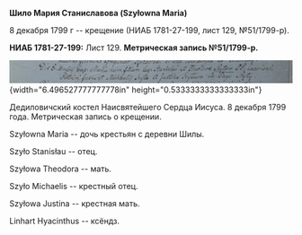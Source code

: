 **Шило Мария Станиславова (Szyłowna Maria)**

8 декабря 1799 г -- крещение (НИАБ 1781-27-199, лист 129, №51/1799-р).

**НИАБ 1781-27-199:** Лист 129. **Метрическая запись №51/1799-р.**

![](./media/38f9364679ce77bc779040120cb8b08e9c7aa29d.png){width="6.496527777777778in"
height="0.5333333333333333in"}

Дедиловичский костел Наисвятейшего Сердца Иисуса. 8 декабря 1799 года.
Метрическая запись о крещении.

Szyłowna Maria -- дочь крестьян с деревни Шилы.

Szyło Stanisłau -- отец.

Szyłowa Theodora -- мать.

Szyło Michaelis -- крестный отец.

Szyłowa Justina -- крестная мать.

Linhart Hyacinthus -- ксёндз.
